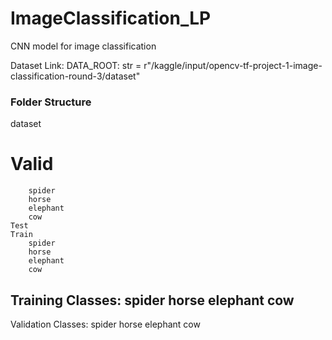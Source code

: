 # ImageClassification_LP
CNN model for image classification

Dataset Link: 
DATA_ROOT: str = r"/kaggle/input/opencv-tf-project-1-image-classification-round-3/dataset"

### Folder Structure 
dataset 
#    Valid   
        spider  
        horse   
        elephant
        cow     
    Test    
    Train   
        spider  
        horse   
        elephant
        cow   

Training Classes: 
spider
horse
elephant
cow
------------
Validation Classes: 
spider
horse
elephant
cow

